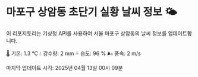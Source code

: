 
# 마포구 상암동 초단기 실황 날씨 정보 🌤️

이 리포지토리는 기상청 API를 사용하여 서울 마포구 상암동의 날씨 정보를 업데이트합니다. 

🌡️ 기온: 1.3 ℃
💧 강수량: 2 mm
💦 습도: 96 %
🌬️ 풍속: 2 m/s

마지막 업데이트 시각: 2025년 04월 13일 00시 09분    
